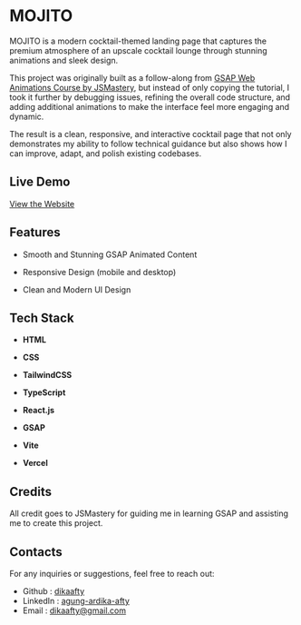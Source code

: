 # MOJITO

MOJITO is a modern cocktail-themed landing page that captures the premium atmosphere of an upscale cocktail lounge through stunning animations and sleek design.

This project was originally built as a follow-along from [GSAP Web Animations Course by JSMastery](https://www.youtube.com/watch?v=AW1yfBKRMKc&t=8424s), but instead of only copying the tutorial, I took it further by debugging issues, refining the overall code structure, and adding additional animations to make the interface feel more engaging and dynamic.

The result is a clean, responsive, and interactive cocktail page that not only demonstrates my ability to follow technical guidance but also shows how I can improve, adapt, and polish existing codebases.

## Live Demo

[View the Website](https://mojito-tail.vercel.app/)

## Features

- Smooth and Stunning GSAP Animated Content

- Responsive Design (mobile and desktop)

- Clean and Modern UI Design

## Tech Stack

- **HTML**

- **CSS**

- **TailwindCSS**

- **TypeScript**

- **React.js**

- **GSAP**

- **Vite**

- **Vercel**

## Credits

All credit goes to JSMastery for guiding me in learning GSAP and assisting me to create this project.

## Contacts

For any inquiries or suggestions, feel free to reach out:

- Github : [dikaafty](https://github.com/dikaafty)
- LinkedIn : [agung-ardika-afty](https://www.linkedin.com/in/agung-ardika-afty)
- Email : dikaafty@gmail.com